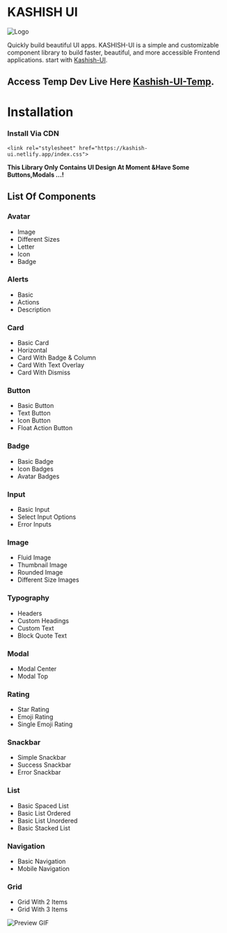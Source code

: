 # KASHISH UI

![Logo](https://kashish-ui.netlify.app/Resources/Flash=Dark.svg)

Quickly build beautiful UI apps. KASHISH-UI is a simple and customizable component library to build faster, beautiful, and more accessible Frontend applications.
start with [Kashish-UI](https://kashish-ui.netlify.app/).

## Access Temp Dev Live Here [Kashish-UI-Temp](https://kashish-ui-temp.netlify.app/).

# Installation

### Install Via CDN

    <link rel="stylesheet" href="https://kashish-ui.netlify.app/index.css">

**This Library Only Contains UI Design At Moment &Have Some Buttons,Modals ...!**

## List Of Components

### Avatar

- Image
- Different Sizes
- Letter
- Icon
- Badge

### Alerts

- Basic
- Actions
- Description

### Card

- Basic Card
- Horizontal
- Card With Badge & Column
- Card With Text Overlay
- Card With Dismiss

### Button

- Basic Button
- Text Button
- Icon Button
- Float Action Button

### Badge

- Basic Badge
- Icon Badges
- Avatar Badges

### Input

- Basic Input
- Select Input Options
- Error Inputs

### Image

- Fluid Image
- Thumbnail Image
- Rounded Image
- Different Size Images

### Typography

- Headers
- Custom Headings
- Custom Text
- Block Quote Text

### Modal

- Modal Center
- Modal Top

### Rating

- Star Rating
- Emoji Rating
- Single Emoji Rating

### Snackbar

- Simple Snackbar
- Success Snackbar
- Error Snackbar

### List

- Basic Spaced List
- Basic List Ordered
- Basic List Unordered
- Basic Stacked List

### Navigation

- Basic Navigation
- Mobile Navigation

### Grid

- Grid With 2 Items
- Grid With 3 Items

![Preview GIF](https://i.ibb.co/TrtHgW7/ezgif-com-gif-maker.gif)
